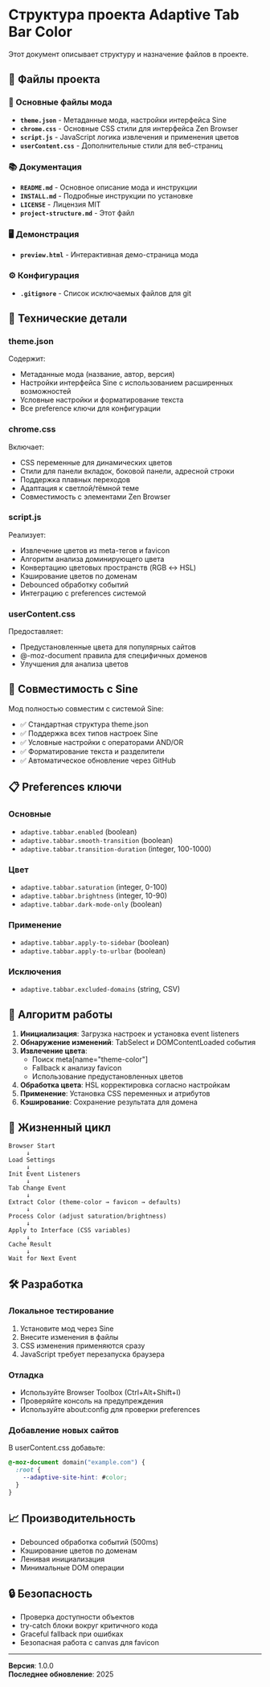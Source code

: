# Структура проекта Adaptive Tab Bar Color

Этот документ описывает структуру и назначение файлов в проекте.

## 📁 Файлы проекта

### 🎨 Основные файлы мода
- **`theme.json`** - Метаданные мода, настройки интерфейса Sine
- **`chrome.css`** - Основные CSS стили для интерфейса Zen Browser
- **`script.js`** - JavaScript логика извлечения и применения цветов
- **`userContent.css`** - Дополнительные стили для веб-страниц

### 📚 Документация
- **`README.md`** - Основное описание мода и инструкции
- **`INSTALL.md`** - Подробные инструкции по установке
- **`LICENSE`** - Лицензия MIT
- **`project-structure.md`** - Этот файл

### 🖥️ Демонстрация
- **`preview.html`** - Интерактивная демо-страница мода

### ⚙️ Конфигурация
- **`.gitignore`** - Список исключаемых файлов для git

## 🔧 Технические детали

### theme.json
Содержит:
- Метаданные мода (название, автор, версия)
- Настройки интерфейса Sine с использованием расширенных возможностей
- Условные настройки и форматирование текста
- Все preference ключи для конфигурации

### chrome.css
Включает:
- CSS переменные для динамических цветов
- Стили для панели вкладок, боковой панели, адресной строки
- Поддержка плавных переходов
- Адаптация к светлой/тёмной теме
- Совместимость с элементами Zen Browser

### script.js
Реализует:
- Извлечение цветов из meta-тегов и favicon
- Алгоритм анализа доминирующего цвета
- Конвертацию цветовых пространств (RGB ↔ HSL)
- Кэширование цветов по доменам
- Debounced обработку событий
- Интеграцию с preferences системой

### userContent.css
Предоставляет:
- Предустановленные цвета для популярных сайтов
- @-moz-document правила для специфичных доменов
- Улучшения для анализа цветов

## 🚀 Совместимость с Sine

Мод полностью совместим с системой Sine:
- ✅ Стандартная структура theme.json
- ✅ Поддержка всех типов настроек Sine
- ✅ Условные настройки с операторами AND/OR
- ✅ Форматирование текста и разделители
- ✅ Автоматическое обновление через GitHub

## 📋 Preferences ключи

### Основные
- `adaptive.tabbar.enabled` (boolean)
- `adaptive.tabbar.smooth-transition` (boolean)  
- `adaptive.tabbar.transition-duration` (integer, 100-1000)

### Цвет
- `adaptive.tabbar.saturation` (integer, 0-100)
- `adaptive.tabbar.brightness` (integer, 10-90)
- `adaptive.tabbar.dark-mode-only` (boolean)

### Применение
- `adaptive.tabbar.apply-to-sidebar` (boolean)
- `adaptive.tabbar.apply-to-urlbar` (boolean)

### Исключения
- `adaptive.tabbar.excluded-domains` (string, CSV)

## 🎯 Алгоритм работы

1. **Инициализация**: Загрузка настроек и установка event listeners
2. **Обнаружение изменений**: TabSelect и DOMContentLoaded события
3. **Извлечение цвета**:
   - Поиск meta[name="theme-color"]
   - Fallback к анализу favicon
   - Использование предустановленных цветов
4. **Обработка цвета**: HSL корректировка согласно настройкам
5. **Применение**: Установка CSS переменных и атрибутов
6. **Кэширование**: Сохранение результата для домена

## 🔄 Жизненный цикл

```
Browser Start
     ↓
Load Settings
     ↓
Init Event Listeners
     ↓
Tab Change Event
     ↓
Extract Color (theme-color → favicon → defaults)
     ↓
Process Color (adjust saturation/brightness)
     ↓
Apply to Interface (CSS variables)
     ↓
Cache Result
     ↓
Wait for Next Event
```

## 🛠️ Разработка

### Локальное тестирование
1. Установите мод через Sine
2. Внесите изменения в файлы
3. CSS изменения применяются сразу
4. JavaScript требует перезапуска браузера

### Отладка
- Используйте Browser Toolbox (Ctrl+Alt+Shift+I)
- Проверяйте консоль на предупреждения
- Используйте about:config для проверки preferences

### Добавление новых сайтов
В userContent.css добавьте:
```css
@-moz-document domain("example.com") {
  :root {
    --adaptive-site-hint: #color;
  }
}
```

## 📈 Производительность

- Debounced обработка событий (500ms)
- Кэширование цветов по доменам
- Ленивая инициализация
- Минимальные DOM операции

## 🔒 Безопасность

- Проверка доступности объектов
- try-catch блоки вокруг критичного кода
- Graceful fallback при ошибках
- Безопасная работа с canvas для favicon

---

**Версия**: 1.0.0  
**Последнее обновление**: 2025 